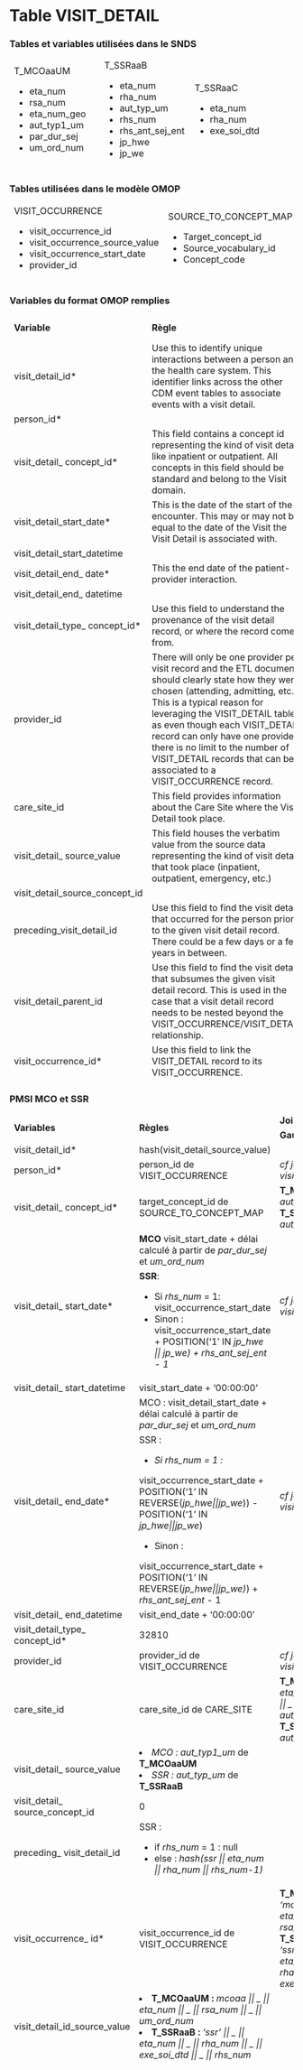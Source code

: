 # Table VISIT_DETAIL
<!-- SPDX-License-Identifier: MPL-2.0 -->

### Tables et variables utilisées dans le SNDS

<table>
<colgroup>
<col style="width: 33%" />
<col style="width: 33%" />
<col style="width: 33%" />
</colgroup>
<thead>
<tr class="header">
<td>T_MCOaaUM
<ul>
<li>eta_num</li>
<li>rsa_num</li>
<li>eta_num_geo</li>
<li>aut_typ1_um</li>
<li>par_dur_sej</li>
<li>um_ord_num</li>
</ul></td>
<td>T_SSRaaB
<ul>
<li>eta_num</li>
<li>rha_num</li>
<li>aut_typ_um</li>
<li>rhs_num</li>
<li>rhs_ant_sej_ent</li>
<li>jp_hwe</li>
<li>jp_we</li>
</ul></td>
<td>T_SSRaaC
<ul>
<li>eta_num</li>
<li>rha_num</li>
<li>exe_soi_dtd</li>
</ul></td>
</tr>
</thead>
<tbody>
</tbody>
</table>

### Tables utilisées dans le modèle OMOP

<table>
<colgroup>
<col style="width: 36%" />
<col style="width: 33%" />
<col style="width: 30%" />
</colgroup>
<thead>
<tr class="header">
<td>VISIT_OCCURRENCE
<ul>
<li>visit_occurrence_id</li>
<li>visit_occurrence_source_value</li>
<li>visit_occurrence_start_date</li>
<li>provider_id</li>
</ul></td>
<td>SOURCE_TO_CONCEPT_MAP
<ul>
<li>Target_concept_id</li>
<li>Source_vocabulary_id</li>
<li>Concept_code</li>
</ul></td>
<td>CARE_SITE
<ul>
<li>Care_site_id</li>
<li>Care_site_source_value</li>
</ul></td>
</tr>
</thead>
<tbody>
</tbody>
</table>

### Variables du format OMOP remplies

<table>
<colgroup>
<col style="width: 13%" />
<col style="width: 47%" />
<col style="width: 9%" />
<col style="width: 8%" />
<col style="width: 8%" />
<col style="width: 12%" />
</colgroup>
<thead>
<tr class="header">
<td><strong>Variable</strong></td>
<td><strong>Règle</strong></td>
<td><strong>Type</strong></td>
<td><strong>Clé primaire</strong></td>
<td><strong>Clé étrangère</strong></td>
<td><strong>Table de la clé étrangère</strong></td>
</tr>
<tr class="odd">
<td>visit_detail_id*</td>
<td>Use this to identify unique interactions between a person and the
health care system. This identifier links across the other CDM event
tables to associate events with a visit detail.</td>
<td>integer</td>
<td>Yes</td>
<td>No</td>
<td></td>
</tr>
<tr class="header">
<td>person_id*</td>
<td></td>
<td>integer</td>
<td>No</td>
<td>Yes</td>
<td>PERSON</td>
</tr>
<tr class="odd">
<td>visit_detail_
concept_id*</td>
<td>This field contains a concept id representing the kind of visit
detail, like inpatient or outpatient. All concepts in this field should
be standard and belong to the Visit domain.</td>
<td>integer</td>
<td>No</td>
<td>Yes</td>
<td>CONCEPT</td>
</tr>
<tr class="header">
<td>visit_detail_start_date*</td>
<td>This is the date of the start of the encounter. This may or may not
be equal to the date of the Visit the Visit Detail is associated
with.</td>
<td>date</td>
<td>No</td>
<td>No</td>
<td></td>
</tr>
<tr class="odd">
<td>visit_detail_start_datetime</td>
<td></td>
<td>datetime</td>
<td>No</td>
<td>No</td>
<td></td>
</tr>
<tr class="header">
<td>visit_detail_end_
date*</td>
<td>This the end date of the patient-provider interaction.</td>
<td>date</td>
<td>No</td>
<td>No</td>
<td></td>
</tr>
<tr class="odd">
<td>visit_detail_end_
datetime</td>
<td></td>
<td>datetime</td>
<td>No</td>
<td>No</td>
<td></td>
</tr>
<tr class="header">
<td>visit_detail_type_
concept_id*</td>
<td>Use this field to understand the provenance of the visit detail
record, or where the record comes from.</td>
<td>integer</td>
<td>No</td>
<td>Yes</td>
<td>CONCEPT</td>
</tr>
<tr class="odd">
<td>provider_id</td>
<td>There will only be one provider per visit record and the ETL
document should clearly state how they were chosen (attending,
admitting, etc.). This is a typical reason for leveraging the
VISIT_DETAIL table as even though each VISIT_DETAIL record can only have
one provider, there is no limit to the number of VISIT_DETAIL records
that can be associated to a VISIT_OCCURRENCE record.</td>
<td>integer</td>
<td>No</td>
<td>Yes</td>
<td>PROVIDER</td>
</tr>
<tr class="header">
<td>care_site_id</td>
<td>This field provides information about the Care Site where the Visit
Detail took place.</td>
<td>integer</td>
<td>No</td>
<td>Yes</td>
<td>CARE_SITE</td>
</tr>
<tr class="odd">
<td>visit_detail_
source_value</td>
<td>This field houses the verbatim value from the source data
representing the kind of visit detail that took place (inpatient,
outpatient, emergency, etc.)</td>
<td>varchar(50)</td>
<td>No</td>
<td>No</td>
<td></td>
</tr>
<tr class="header">
<td>visit_detail_source_concept_id</td>
<td></td>
<td>Integer</td>
<td>No</td>
<td>Yes</td>
<td>CONCEPT</td>
</tr>
<tr class="odd">
<td>preceding_visit_detail_id</td>
<td>Use this field to find the visit detail that occurred for the person
prior to the given visit detail record. There could be a few days or a
few years in between.</td>
<td>integer</td>
<td>No</td>
<td>Yes</td>
<td>VISIT_DETAIL</td>
</tr>
<tr class="header">
<td>visit_detail_parent_id</td>
<td>Use this field to find the visit detail that subsumes the given
visit detail record. This is used in the case that a visit detail record
needs to be nested beyond the VISIT_OCCURRENCE/VISIT_DETAIL
relationship.</td>
<td>integer</td>
<td>No</td>
<td>Yes</td>
<td>VISIT_DETAIL</td>
</tr>
<tr class="odd">
<td>visit_occurrence_id*</td>
<td>Use this field to link the VISIT_DETAIL record to its
VISIT_OCCURRENCE.</td>
<td>integer</td>
<td>No</td>
<td>Yes</td>
<td>VISIT_
OCCURRENCE</td>
</tr>
</thead>
<tbody>
</tbody>
</table>

### PMSI MCO et SSR

<table>
<colgroup>
<col style="width: 14%" />
<col style="width: 35%" />
<col style="width: 29%" />
<col style="width: 10%" />
<col style="width: 10%" />
</colgroup>
<thead>
<tr class="header">
<td rowspan="2"><strong>Variables</strong></td>
<td rowspan="2"><strong>Règles</strong></td>
<td colspan="2"><strong>Jointure</strong></td>
<td rowspan="2"><strong>Filtre</strong></td>
</tr>
<tr class="odd">
<td><strong>Gauche</strong></td>
<td>
<strong>Droite</strong>
</td>
</tr>
<tr class="header">
<td>visit_detail_id*</td>
<td>hash(visit_detail_source_value)</td>
<td></td>
<td></td>
<td></td>
</tr>
<tr class="odd">
<td>person_id*</td>
<td>person_id de VISIT_OCCURRENCE</td>
<td colspan="2"><em>cf jointure pour visit_occurrence_id</em></td>
<td></td>
</tr>
<tr class="header">
<td>visit_detail_
concept_id*</td>
<td>target_concept_id de SOURCE_TO_CONCEPT_MAP</td>
<td><strong>T_MCOaaUM</strong>
<em>aut_typ1_um</em>
<strong>T_SSRaaB</strong>
<em>aut_typ_um</em></td>
<td>SOURCE_TO_
CONCEPT_MAP
source_code</td>
<td>source_vocabulary_id = ‘Type_um’</td>
</tr>
<tr class="odd">
<td rowspan="2">visit_detail_
start_date*</td>
<td><strong>MCO</strong>
visit_start_date + délai calculé à partir de <em>par_dur_sej</em> et
<em>um_ord_num</em></td>
<td colspan="2" rowspan="2"><em>cf jointure pour
visit_occurrence_id</em></td>
<td rowspan="2"></td>
</tr>
<tr class="header">
<td><strong>SSR</strong>:
<ul>
<li>Si <em>rhs_num</em> = 1: visit_occurrence_start_date</li>
<li>Sinon : visit_occurrence_start_date + POSITION(‘1’ IN <em>jp_hwe
|| jp_we) + rhs_ant_sej_ent - 1</em></li>
</ul></td>
</tr>
<tr class="odd">
<td>visit_detail_
start_datetime</td>
<td>
visit_start_date + ‘00:00:00’
</td>
<td></td>
<td></td>
<td></td>
</tr>
<tr class="header">
<td rowspan="2">visit_detail_
end_date*</td>
<td>MCO :
visit_detail_start_date + délai calculé à partir de
<em>par_dur_sej</em> et <em>um_ord_num</em></td>
<td colspan="2" rowspan="2"><em>cf jointure pour
visit_occurrence_id</em></td>
<td rowspan="2"></td>
</tr>
<tr class="odd">
<td>SSR :
<ul>
<li><em>Si rhs_num = 1 :</em></li>
</ul>
visit_occurrence_start_date + POSITION(‘1’ IN
REVERSE(<em>jp_hwe||jp_we</em>)) - POSITION(‘1’ IN
<em>jp_hwe||jp_we</em>)
<ul>
<li>Sinon :</li>
</ul>
visit_occurrence_start_date + POSITION(‘1’ IN
REVERSE(<em>jp_hwe||jp_we)</em>) + <em>rhs_ant_sej_ent</em> - 1</td>
</tr>
<tr class="header">
<td>visit_detail_
end_datetime</td>
<td>
visit_end_date + ‘00:00:00’
</td>
<td></td>
<td></td>
<td></td>
</tr>
<tr class="odd">
<td>visit_detail_type_
concept_id*</td>
<td>32810</td>
<td></td>
<td></td>
<td></td>
</tr>
<tr class="header">
<td>provider_id</td>
<td>provider_id de VISIT_OCCURRENCE</td>
<td colspan="2"><em>cf jointure pour visit_occurrence_id</em></td>
<td></td>
</tr>
<tr class="odd">
<td>care_site_id</td>
<td>care_site_id de CARE_SITE</td>
<td><strong>T_MCOaaUM</strong>
<em>eta_num_geo || _ || aut_typ1_um</em>
<strong>T_SSRaaB</strong>
<em>aut_typ_um</em></td>
<td>CARE_SITE
care_site_
source_value</td>
<td></td>
</tr>
<tr class="header">
<td>visit_detail_
source_value</td>
<td>
<li><em>MCO : aut_typ1_um</em> de <strong>T_MCOaaUM</strong></li>
<li><em>SSR : aut_typ_um</em> de <strong>T_SSRaaB</strong></li>
</td>
<td></td>
<td></td>
<td></td>
</tr>
<tr class="odd">
<td>visit_detail_
source_concept_id</td>
<td>0</td>
<td></td>
<td></td>
<td></td>
</tr>
<tr class="header">
<td>preceding_
visit_detail_id</td>
<td>SSR :
<ul>
<li>if <em>rhs_num</em> = 1 : null</li>
<li>else : <em>hash(ssr || eta_num || rha_num ||
rhs_num-1)</em></li>
</ul></td>
<td></td>
<td></td>
<td></td>
</tr>
<tr class="odd">
<td>visit_occurrence_
id*</td>
<td>
visit_occurrence_id de VISIT_OCCURRENCE
</td>
<td><strong>T_MCOaaUM</strong>
<em>‘mcoaa’ || eta_num || rsa_num</em>
<strong>T_SSRaaB</strong>
<em>‘ssr’ || eta_num || rha_num || exe_soi_dtd</em></td>
<td>VISIT_
OCCURRENCE
visit_occurrence_
source_value</td>
<td></td>
</tr>
<tr class="header">
<td>visit_detail_id_source_value</td>
<td><li><strong>T_MCOaaUM :</strong>
<em>mcoaa || _ || eta_num || _ || rsa_num || _ || um_ord_num</em></li>
<li><strong>T_SSRaaB : </strong>
<em>‘ssr’ || _ || eta_num || _ || rha_num || _ || exe_soi_dtd || _ ||
rhs_num</em></li></td>
<td></td>
<td></td>
<td></td>
</tr>
</thead>
<tbody>
</tbody>
</table>